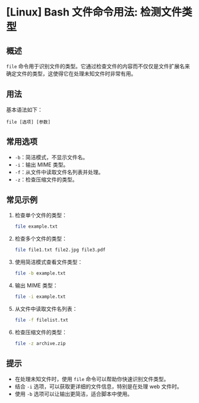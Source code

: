 # [Linux] Bash 文件命令用法: 检测文件类型

## 概述
`file` 命令用于识别文件的类型。它通过检查文件的内容而不仅仅是文件扩展名来确定文件的类型，这使得它在处理未知文件时非常有用。

## 用法
基本语法如下：
```
file [选项] [参数]
```

## 常用选项
- `-b`：简洁模式，不显示文件名。
- `-i`：输出 MIME 类型。
- `-f`：从文件中读取文件名列表并处理。
- `-z`：检查压缩文件的类型。

## 常见示例
1. 检查单个文件的类型：
   ```bash
   file example.txt
   ```

2. 检查多个文件的类型：
   ```bash
   file file1.txt file2.jpg file3.pdf
   ```

3. 使用简洁模式查看文件类型：
   ```bash
   file -b example.txt
   ```

4. 输出 MIME 类型：
   ```bash
   file -i example.txt
   ```

5. 从文件中读取文件名列表：
   ```bash
   file -f filelist.txt
   ```

6. 检查压缩文件的类型：
   ```bash
   file -z archive.zip
   ```

## 提示
- 在处理未知文件时，使用 `file` 命令可以帮助你快速识别文件类型。
- 结合 `-i` 选项，可以获取更详细的文件信息，特别是在处理 web 文件时。
- 使用 `-b` 选项可以让输出更简洁，适合脚本中使用。